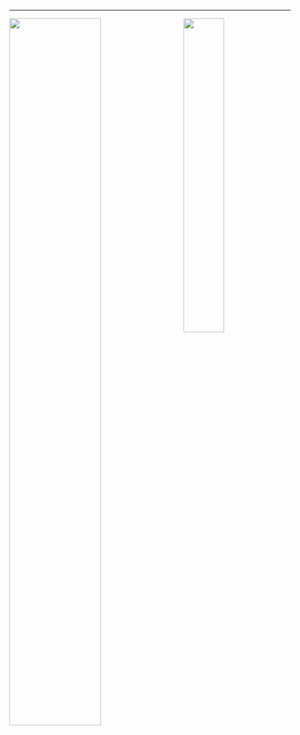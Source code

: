 <hr>

<img align="left" width="57%" src="https://github-readme-stats-zeta-self.vercel.app/api?username=viral32111&count_private=true&show_icons=true&include_all_commits=true&disable_animations=true&hide_border=true&hide_title=true&bg_color=00000000&cache_seconds=1800">
<img align="right" width="38%" src="https://github-readme-stats-zeta-self.vercel.app/api/top-langs/?username=viral32111&hide_border=true&hide_title=true&bg_color=00000000&text_color=3498db&langs_count=10&layout=compact&exclude_repo=gm_uuid&cache_seconds=1800">
